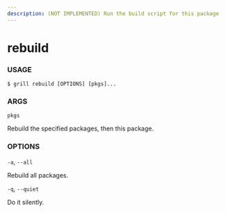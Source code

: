 ```yaml
---
description: (NOT IMPLEMENTED) Run the build script for this package
---
```


# rebuild

### USAGE

```
$ grill rebuild [OPTIONS] [pkgs]...
```

### ARGS

`pkgs`

Rebuild the specified packages, then this package.

### OPTIONS

`-a`, `--all`

Rebuild all packages.

`-q`, `--quiet`

Do it silently.

